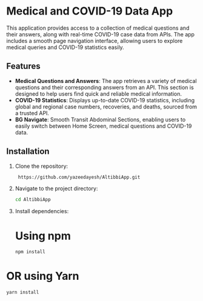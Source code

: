 # Medical and COVID-19 Data App

This application provides access to a collection of medical questions and their answers, along with real-time COVID-19 case data from APIs. The app includes a smooth page navigation interface, allowing users to explore medical queries and COVID-19 statistics easily.

## Features

- **Medical Questions and Answers**: The app retrieves a variety of medical questions and their corresponding answers from an API. This section is designed to help users find quick and reliable medical information.
- **COVID-19 Statistics**: Displays up-to-date COVID-19 statistics, including global and regional case numbers, recoveries, and deaths, sourced from a trusted API.
- **BG Navigate**: Smooth Transit Abdominal Sections, enabling users to easily switch between Home Screen, medical questions and COVID-19 data.

## Installation

1. Clone the repository:
   ```bash
    https://github.com/yazeedayesh/AltibbiApp.git
2. Navigate to the project directory:
   ```bash
   cd AltibbiApp
3. Install dependencies:
   # Using npm
   ```bash
   npm install
  # OR using Yarn
   ```bash
   yarn install



